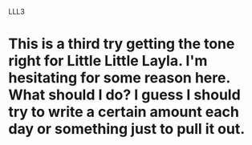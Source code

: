 LLL3

This is a third try getting the tone right for Little Little Layla.  I'm hesitating for some reason here.  What should I do?  I guess I should try to write a certain amount each day or something just to pull it out.
====
